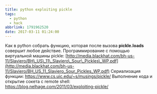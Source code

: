 ```yaml
---
title: python exploiting pickle
tags:
  - python
  - hack
abbrlink: 1791962520
date: 2017-03-11 01:24:00
---
```


Как в python собрать функцию, которая после вызова **pickle.loads** совершит любое действие. Программирование с помощью виртуальной машины pickle: [http://media.blackhat.com/bh-us-11/Slaviero/BH\_US\_11\_Slaviero\_Sour\_Pickles\_WP.pdf](http://media.blackhat.com/bh-us-11/Slaviero/BH_US_11_Slaviero_Sour_Pickles_WP.pdf) Сериализация функции: <https://www.cs.uic.edu/~s/musings/pickle/> Выполнение кода и открытие сокета с remote shell: <https://blog.nelhage.com/2011/03/exploiting-pickle/>